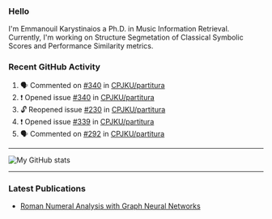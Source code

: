 ### Hello

I'm Emmanouil Karystinaios a Ph.D. in Music Information Retrieval.
Currently, I'm working on Structure Segmetation of Classical Symbolic Scores and Performance Similarity metrics.


### Recent GitHub Activity
  
<!--START_SECTION:activity-->
1. 🗣 Commented on [#340](https://github.com/CPJKU/partitura/issues/340#issuecomment-1885297820) in [CPJKU/partitura](https://github.com/CPJKU/partitura)
2. ❗ Opened issue [#340](https://github.com/CPJKU/partitura/issues/340) in [CPJKU/partitura](https://github.com/CPJKU/partitura)
3. 🔓 Reopened issue [#230](https://github.com/CPJKU/partitura/issues/230) in [CPJKU/partitura](https://github.com/CPJKU/partitura)
4. ❗ Opened issue [#339](https://github.com/CPJKU/partitura/issues/339) in [CPJKU/partitura](https://github.com/CPJKU/partitura)
5. 🗣 Commented on [#292](https://github.com/CPJKU/partitura/issues/292#issuecomment-1874638473) in [CPJKU/partitura](https://github.com/CPJKU/partitura)
<!--END_SECTION:activity-->

---

![My GitHub stats](https://github-readme-stats.vercel.app/api?username=manoskary&show_icons=true&theme=radical)


<!--
**manoskary/manoskary** is a ✨ _special_ ✨ repository because its `README.md` (this file) appears on your GitHub profile.

Here are some ideas to get you started:

- 🔭 I’m currently working on ...
- 🌱 I’m currently learning ...
- 👯 I’m looking to collaborate on ...
- 🤔 I’m looking for help with ...
- 💬 Ask me about ...
- 📫 How to reach me: ...
- 😄 Pronouns: ...
- ⚡ Fun fact: ...
-->

---

### Latest Publications

<!-- BLOG-POST-LIST:START -->
- [Roman Numeral Analysis with Graph Neural Networks](https://towardsdatascience.com/roman-numeral-analysis-with-graph-neural-networks-4d6140cd4c0b?source=rss-9d63e988ed0c------2)
<!-- BLOG-POST-LIST:END -->

